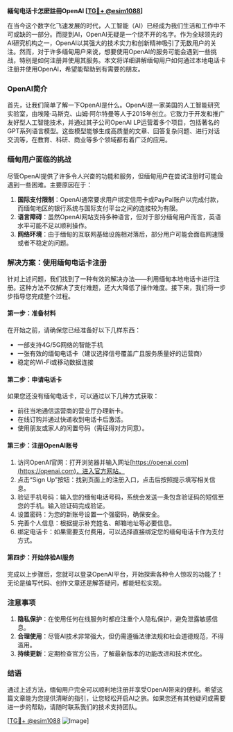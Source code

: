 **緬甸电话卡怎麽註冊OpenAI [[TG💪+ @esim1088](https://t.me/s/esim1088)]**

在当今这个数字化飞速发展的时代，人工智能（AI）已经成为我们生活和工作中不可或缺的一部分。而提到AI，OpenAI无疑是一个绕不开的名字。作为全球领先的AI研究机构之一，OpenAI以其强大的技术实力和创新精神吸引了无数用户的关注。然而，对于许多缅甸用户来说，想要使用OpenAI的服务可能会遇到一些挑战，特别是如何注册并使用其服务。本文将详细讲解缅甸用户如何通过本地电话卡注册并使用OpenAI，希望能帮助到有需要的朋友。

### OpenAI简介

首先，让我们简单了解一下OpenAI是什么。OpenAI是一家美国的人工智能研究实验室，由埃隆·马斯克、山姆·阿尔特曼等人于2015年创立。它致力于开发和推广友好型人工智能技术，并通过其子公司OpenAI LP运营着多个项目，包括著名的GPT系列语言模型。这些模型能够生成高质量的文章、回答复杂问题、进行对话交流等，在教育、科研、商业等多个领域都有着广泛的应用。

### 缅甸用户面临的挑战

尽管OpenAI提供了许多令人兴奋的功能和服务，但缅甸用户在尝试注册时可能会遇到一些困难。主要原因在于：

1. **国际支付限制**：OpenAI通常要求用户绑定信用卡或PayPal账户以完成付款，而缅甸地区的银行系统与国际支付平台之间的连接较为有限。
2. **语言障碍**：虽然OpenAI网站支持多种语言，但对于部分缅甸用户而言，英语水平可能不足以顺利操作。
3. **网络环境**：由于缅甸的互联网基础设施相对落后，部分用户可能会面临网速慢或者不稳定的问题。

### 解决方案：使用缅甸电话卡注册

针对上述问题，我们找到了一种有效的解决办法——利用缅甸本地电话卡进行注册。这种方法不仅解决了支付难题，还大大降低了操作难度。接下来，我们将一步步指导您完成整个过程。

#### 第一步：准备材料

在开始之前，请确保您已经准备好以下几样东西：
- 一部支持4G/5G网络的智能手机
- 一张有效的缅甸电话卡（建议选择信号覆盖广且服务质量好的运营商）
- 稳定的Wi-Fi或移动数据连接

#### 第二步：申请电话卡

如果您还没有缅甸电话卡，可以通过以下几种方式获取：
- 前往当地通信运营商的营业厅办理新卡。
- 在线订购并通过快递收到电话卡后激活。
- 使用朋友或家人的闲置号码（需征得对方同意）。

#### 第三步：注册OpenAI账号

1. 访问OpenAI官网：打开浏览器并输入网址[https://openai.com](https://openai.com)，进入官方网站。
2. 点击“Sign Up”按钮：找到页面上的注册入口，点击后按照提示填写相关信息。
3. 验证手机号码：输入您的缅甸电话号码，系统会发送一条包含验证码的短信至您的手机。输入验证码完成验证。
4. 设置密码：为您的新账号设置一个强密码，确保安全。
5. 完善个人信息：根据提示补充姓名、邮箱地址等必要信息。
6. 绑定电话卡：如果需要支付费用，可以选择直接绑定您的缅甸电话卡作为支付方式。

#### 第四步：开始体验AI服务

完成以上步骤后，您就可以登录OpenAI平台，开始探索各种令人惊叹的功能了！无论是编写代码、创作文章还是解答疑问，都能轻松实现。

### 注意事项

1. **隐私保护**：在使用任何在线服务时都应注重个人隐私保护，避免泄露敏感信息。
2. **合理使用**：尽管AI技术非常强大，但仍需遵循法律法规和社会道德规范，不得滥用。
3. **持续更新**：定期检查官方公告，了解最新版本的功能改进和技术优化。

### 结语

通过上述方法，缅甸用户完全可以顺利地注册并享受OpenAI带来的便利。希望这篇文章能为您提供清晰的指引，让您轻松开启AI之旅。如果您还有其他疑问或需要进一步的帮助，请随时联系我们的技术支持团队。

[[TG💪+ @esim1088](https://t.me/s/esim1088) ![Image](https://i.postimg.cc/4NQfJmqS/Snipaste-2025-05-13-00-14-12.png)]
